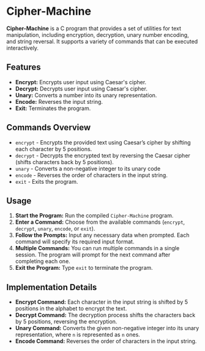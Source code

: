# Cipher-Machine

**Cipher-Machine** is a C program that provides a set of utilities for text manipulation, including encryption, decryption, unary number encoding, and string reversal. It supports a variety of commands that can be executed interactively.

## Features

- **Encrypt:** Encrypts user input using Caesar's cipher.
- **Decrypt:** Decrypts user input using Caesar's cipher.
- **Unary:** Converts a number into its unary representation.
- **Encode:** Reverses the input string.
- **Exit:** Terminates the program.

## Commands Overview

- `encrypt` - Encrypts the provided text using Caesar’s cipher by shifting each character by 5 positions.
- `decrypt` - Decrypts the encrypted text by reversing the Caesar cipher (shifts characters back by 5 positions).
- `unary` - Converts a non-negative integer to its unary code
- `encode` - Reverses the order of characters in the input string.
- `exit` - Exits the program.

## Usage

1. **Start the Program:** Run the compiled `Cipher-Machine` program.
2. **Enter a Command:** Choose from the available commands (`encrypt`, `decrypt`, `unary`, `encode`, or `exit`).
3. **Follow the Prompts:** Input any necessary data when prompted. Each command will specify its required input format.
4. **Multiple Commands:** You can run multiple commands in a single session. The program will prompt for the next command after completing each one.
5. **Exit the Program:** Type `exit` to terminate the program.

## Implementation Details

- **Encrypt Command:** Each character in the input string is shifted by 5 positions in the alphabet to encrypt the text.
- **Decrypt Command:** The decryption process shifts the characters back by 5 positions, reversing the encryption.
- **Unary Command:** Converts the given non-negative integer into its unary representation, where `n` is represented as `n` ones.
- **Encode Command:** Reverses the order of characters in the input string.
